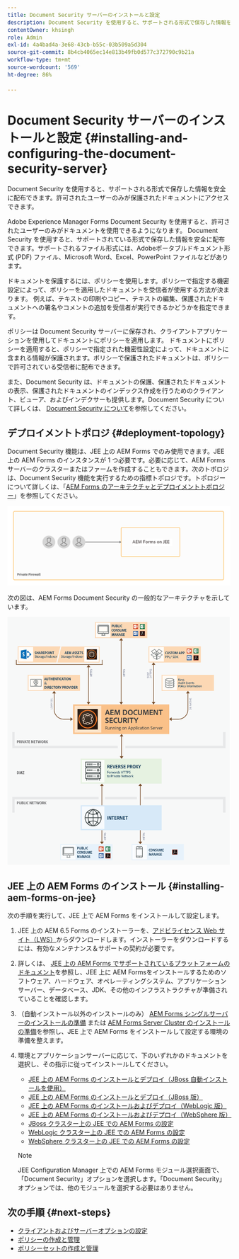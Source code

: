```yaml
---
title: Document Security サーバーのインストールと設定
description: Document Security を使用すると、サポートされる形式で保存した情報を安全に配布できます。許可されたユーザーのみが保護されたドキュメントにアクセスできます。
contentOwner: khsingh
role: Admin
exl-id: 4a4bad4a-3e68-43cb-b55c-03b509a5d304
source-git-commit: 8b4cb4065ec14e813b49fb0d577c372790c9b21a
workflow-type: tm+mt
source-wordcount: '569'
ht-degree: 86%

---
```


# Document Security サーバーのインストールと設定 {#installing-and-configuring-the-document-security-server}

Document Security を使用すると、サポートされる形式で保存した情報を安全に配布できます。許可されたユーザーのみが保護されたドキュメントにアクセスできます。

Adobe Experience Manager Forms Document Security を使用すると、許可されたユーザーのみがドキュメントを使用できるようになります。 Document Security を使用すると、サポートされている形式で保存した情報を安全に配布できます。サポートされるファイル形式には、Adobeポータブルドキュメント形式 (PDF) ファイル、Microsoft Word、Excel、PowerPoint ファイルなどがあります。

ドキュメントを保護するには、ポリシーを使用します。ポリシーで指定する機密設定によって、ポリシーを適用したドキュメントを受信者が使用する方法が決まります。 例えば、テキストの印刷やコピー、テキストの編集、保護されたドキュメントへの署名やコメントの追加を受信者が実行できるかどうかを指定できます。

ポリシーは Document Security サーバーに保存され、クライアントアプリケーションを使用してドキュメントにポリシーを適用します。 ドキュメントにポリシーを適用すると、ポリシーで指定された機密性設定によって、ドキュメントに含まれる情報が保護されます。ポリシーで保護されたドキュメントは、ポリシーで許可されている受信者に配布できます。

また、Document Security は、ドキュメントの保護、保護されたドキュメントの表示、保護されたドキュメントのインデックス作成を行うためのクライアント、ビューア、およびインデクサーも提供します。Document Security について詳しくは、 [Document Security について](/help/forms/using/admin-help/document-security.md)を参照してください。

## デプロイメントトポロジ  {#deployment-topology}

Document Security 機能は、JEE 上の AEM Forms でのみ使用できます。JEE 上の AEM Forms のインスタンスが 1 つ必要です。必要に応じて、AEM Forms サーバーのクラスターまたはファームを作成することもできます。次のトポロジは、Document Security 機能を実行するための指標トポロジです。トポロジーについて詳しくは、「[AEM Forms のアーキテクチャとデプロイメントトポロジー](aem-forms-architecture-deployment.md)」を参照してください。

<!--fix above link-->

![Document Security サーバートポロジ](do-not-localize/document-security-server_topology.png)

次の図は、AEM Forms Document Security の一般的なアーキテクチャを示しています。

![Document Security の一般的な環境](do-not-localize/document-security-typical-environment.png)

## JEE 上の AEM Forms のインストール {#installing-aem-forms-on-jee}

次の手順を実行して、JEE 上で AEM Forms をインストールして設定します。

1. JEE 上の AEM 6.5 Forms のインストーラーを、[アドビライセンス Web サイト（LWS）](https://licensing.adobe.com/)からダウンロードします。インストーラーをダウンロードするには、有効なメンテナンス＆サポートの契約が必要です。
1. 詳しくは、 [JEE 上の AEM Forms でサポートされているプラットフォームのドキュメント](/help/forms/using/aem-forms-jee-supported-platforms.md)を参照し、JEE 上に AEM Formsをインストールするためのソフトウェア、ハードウェア、オペレーティングシステム、アプリケーションサーバー、データベース、JDK、その他のインフラストラクチャが準備されていることを確認します。
1. （自動インストール以外のインストールのみ） [AEM Forms シングルサーバーのインストールの準備](https://www.adobe.com/go/learn_aemforms_prepareInstallsingle_64_jp) または [AEM Forms Server Cluster のインストールの準備](https://www.adobe.com/go/learn_aemforms_prepareInstallcluster_64_jp)を参照し、JEE 上で AEM Forms をインストールして設定する環境の準備を整えます。
1. 環境とアプリケーションサーバーに応じて、下のいずれかのドキュメントを選択し、その指示に従ってインストールしてください。

   * [JEE 上の AEM Forms のインストールとデプロイ（JBoss 自動インストールを使用）](https://www.adobe.com/go/learn_aemforms_installTurnkey_64_jp)
   * [JEE 上の AEM Forms のインストールとデプロイ（JBoss 版）](https://www.adobe.com/go/learn_aemforms_installJBoss_64_jp)
   * [JEE 上の AEM Forms のインストールおよびデプロイ（WebLogic 版）](https://www.adobe.com/go/learn_aemforms_installWebLogic_64_jp)
   * [JEE 上の AEM Forms のインストールおよびデプロイ（WebSphere 版）](https://www.adobe.com/go/learn_aemforms_installWebSphere_64_jp)
   * [JBoss クラスター上の JEE での AEM Forms の設定](https://www.adobe.com/go/learn_aemforms_clusterJBoss_64_jp)
   * [WebLogic クラスター上の JEE での AEM Forms の設定](https://www.adobe.com/go/learn_aemforms_clusterWebLogic_64_jp)
   * [WebSphere クラスター上の JEE での AEM Forms の設定](https://www.adobe.com/go/learn_aemforms_clusterWebSphere_64_jp)

   >[!NOTE]
   >
   >JEE Configuration Manager 上での AEM Forms モジュール選択画面で、「Document Security」オプションを選択します。「Document Security」オプションでは、他のモジュールを選択する必要はありません。

## 次の手順 {#next-steps}

* [クライアントおよびサーバーオプションの設定](/help/forms/using/admin-help/configuring-client-server-options.md)
* [ポリシーの作成と管理](/help/forms/using/admin-help/creating-policies.md)
* [ポリシーセットの作成と管理](/help/forms/using/admin-help/creating-policy-sets.md)
